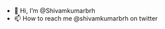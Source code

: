 - 👋 Hi, I’m @Shivamkumarbrh
- 📫 How to reach me @shivamkumarbrh on twitter

<!---
Shivamkumarbrh/Shivamkumarbrh is a ✨ special ✨ repository because its `README.md` (this file) appears on your GitHub profile.
You can click the Preview link to take a look at your changes.
--->
